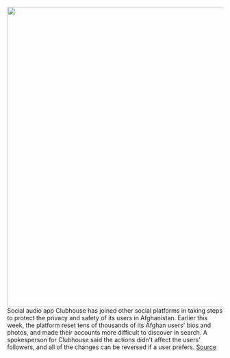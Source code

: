 <img src='https://cdn.vox-cdn.com/thumbor/je-r5JJ9EHn0-r7oQZK4qHC9g3Y=/0x0:4096x2000/1200x800/filters:focal(1721x673:2375x1327)/cdn.vox-cdn.com/uploads/chorus_image/image/69757452/clubhouse_graphic.0.png' width='700px' /><br/>
Social audio app Clubhouse has joined other social platforms in taking steps to protect the privacy and safety of its users in Afghanistan. Earlier this week, the platform reset tens of thousands of its Afghan users' bios and photos, and made their accounts more difficult to discover in search. A spokesperson for Clubhouse said the actions didn't affect the users' followers, and all of the changes can be reversed if a user prefers.
<a href='https://www.theverge.com/2021/8/21/22635378/clubhouse-removes-personal-info-user-accounts-afghanistan-taliban-safety'> Source <a/>